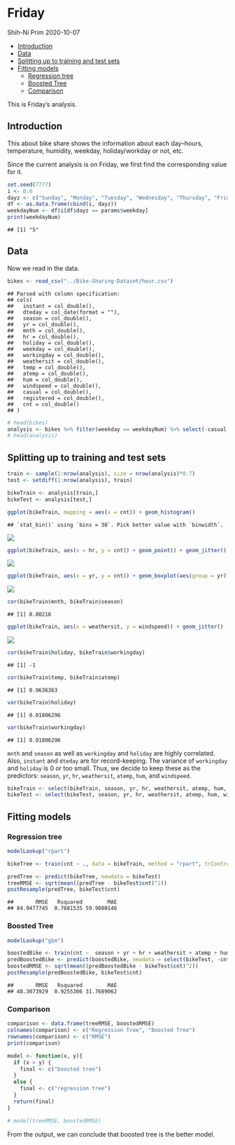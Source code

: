 Friday
================
Shih-Ni Prim
2020-10-07

  - [Introduction](#introduction)
  - [Data](#data)
  - [Splitting up to training and test
    sets](#splitting-up-to-training-and-test-sets)
  - [Fitting models](#fitting-models)
      - [Regression tree](#regression-tree)
      - [Boosted Tree](#boosted-tree)
      - [Comparison](#comparison)

This is Friday’s analysis.

## Introduction

This about bike share shows the information about each day–hours,
temperature, humidity, weekday, holiday/workday or not, etc.

Since the current analysis is on Friday, we first find the corresponding
value for it.

``` r
set.seed(7777)
i <- 0:6
dayz <- c("Sunday", "Monday", "Tuesday", "Wednesday", "Thursday", "Friday", "Saturday")
df <- as.data.frame(cbind(i, dayz))
weekdayNum <- df$i[df$dayz == params$weekday]
print(weekdayNum)
```

    ## [1] "5"

## Data

Now we read in the data.

``` r
bikes <- read_csv("../Bike-Sharing-Dataset/hour.csv")
```

    ## Parsed with column specification:
    ## cols(
    ##   instant = col_double(),
    ##   dteday = col_date(format = ""),
    ##   season = col_double(),
    ##   yr = col_double(),
    ##   mnth = col_double(),
    ##   hr = col_double(),
    ##   holiday = col_double(),
    ##   weekday = col_double(),
    ##   workingday = col_double(),
    ##   weathersit = col_double(),
    ##   temp = col_double(),
    ##   atemp = col_double(),
    ##   hum = col_double(),
    ##   windspeed = col_double(),
    ##   casual = col_double(),
    ##   registered = col_double(),
    ##   cnt = col_double()
    ## )

``` r
# head(bikes)
analysis <- bikes %>% filter(weekday == weekdayNum) %>% select(-casual, -registered) %>% select(dteday, weekday, everything()) 
# head(analysis)
```

## Splitting up to training and test sets

``` r
train <- sample(1:nrow(analysis), size = nrow(analysis)*0.7)
test <- setdiff(1:nrow(analysis), train)

bikeTrain <- analysis[train,]
bikeTest <- analysis[test,]
```

``` r
ggplot(bikeTrain, mapping = aes(x = cnt)) + geom_histogram()
```

    ## `stat_bin()` using `bins = 30`. Pick better value with `binwidth`.

![](Report-Friday_files/figure-gfm/unnamed-chunk-6-1.png)<!-- -->

``` r
ggplot(bikeTrain, aes(x = hr, y = cnt)) + geom_point() + geom_jitter()
```

![](Report-Friday_files/figure-gfm/unnamed-chunk-6-2.png)<!-- -->

``` r
ggplot(bikeTrain, aes(x = yr, y = cnt)) + geom_boxplot(aes(group = yr))
```

![](Report-Friday_files/figure-gfm/unnamed-chunk-6-3.png)<!-- -->

``` r
cor(bikeTrain$mnth, bikeTrain$season)
```

    ## [1] 0.80216

``` r
ggplot(bikeTrain, aes(x = weathersit, y = windspeed)) + geom_jitter()
```

![](Report-Friday_files/figure-gfm/unnamed-chunk-6-4.png)<!-- -->

``` r
cor(bikeTrain$holiday, bikeTrain$workingday)
```

    ## [1] -1

``` r
cor(bikeTrain$temp, bikeTrain$atemp)
```

    ## [1] 0.9636363

``` r
var(bikeTrain$holiday)
```

    ## [1] 0.01806296

``` r
var(bikeTrain$workingday)
```

    ## [1] 0.01806296

`mnth` and `season` as well as `workingday` and `holiday` are highly
correlated. Also, `instant` and `dteday` are for record-keeping. The
variance of `workingday` and `holiday` is 0 or too small. Thus, we
decide to keep these as the predictors: `season`, `yr`, `hr`,
`weathersit`, `atemp`, `hum`, and `windspeed`.

``` r
bikeTrain <- select(bikeTrain, season, yr, hr, weathersit, atemp, hum, windspeed, cnt)
bikeTest <- select(bikeTest, season, yr, hr, weathersit, atemp, hum, windspeed, cnt)
```

## Fitting models

### Regression tree

``` r
modelLookup("rpart")

bikeTree <- train(cnt ~ ., data = bikeTrain, method = "rpart", trControl = trainControl(method = "LOOCV"), tuneLength = 10)

predTree <- predict(bikeTree, newdata = bikeTest)
treeRMSE <- sqrt(mean((predTree - bikeTest$cnt)^2))
postResample(predTree, bikeTest$cnt)
```

    ##       RMSE   Rsquared        MAE 
    ## 84.9477745  0.7681535 59.9080146

### Boosted Tree

``` r
modelLookup("gbm")

boostedBike <- train(cnt ~  season + yr + hr + weathersit + atemp + hum + windspeed, data = bikeTrain, method = "gbm", preProcess = c("center", "scale"), trControl = trainControl(method = "repeatedcv", number = 10, repeats = 3), tuneLength = 5, verbose = FALSE)
predBoostedBike <- predict(boostedBike, newdata = select(bikeTest, -cnt))
boostedRMSE <- sqrt(mean((predBoostedBike - bikeTest$cnt)^2))
postResample(predBoostedBike, bikeTest$cnt)
```

    ##       RMSE   Rsquared        MAE 
    ## 48.3073929  0.9255306 31.7689062

### Comparison

``` r
comparison <- data.frame(treeRMSE, boostedRMSE)
colnames(comparison) <- c("Regression Tree", "Boosted Tree")
rownames(comparison) <- c("RMSE")
print(comparison)
```

``` r
model <- function(x, y){
  if (x > y) {
    final <- c("boosted tree")
  }
  else {
    final <- c("regression tree")
  }
  return(final)
}

# model(treeRMSE, boostedRMSE)
```

From the output, we can conclude that boosted tree is the better model.
